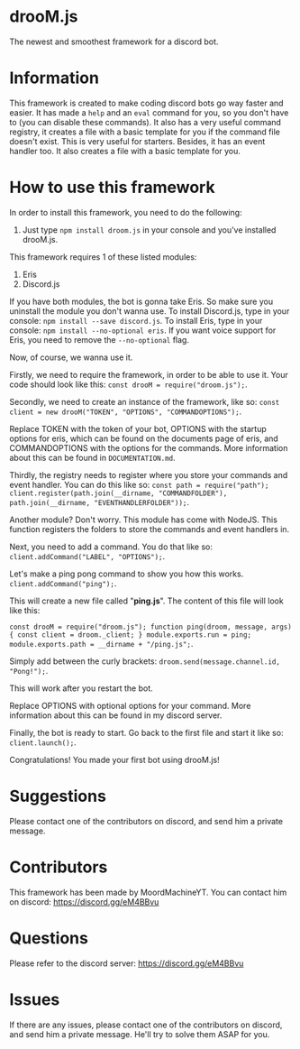 # drooM.js
The newest and smoothest framework for a discord bot.
# Information
This framework is created to make coding discord bots go way faster and easier. It has made a `help` and an `eval` command for you, so you don't have to (you can disable these commands). It also has a very useful command registry, it creates a file with a basic template for you if the command file doesn't exist. This is very useful for starters. Besides, it has an event handler too. It also creates a file with a basic template for you.
# How to use this framework
In order to install this framework, you need to do the following:

1) Just type `npm install droom.js` in your console and you've installed drooM.js.

This framework requires 1 of these listed modules:
1. Eris
2. Discord.js

If you have both modules, the bot is gonna take Eris. So make sure you uninstall the module you don't wanna use. To install Discord.js, type in your console: `npm install --save discord.js`. To install Eris, type in your console: `npm install --no-optional eris`. If you want voice support for Eris, you need to remove the `--no-optional` flag.

Now, of course, we wanna use it.

Firstly, we need to require the framework, in order to be able to use it. Your code should look like this: `const drooM = require("droom.js");`.

Secondly, we need to create an instance of the framework, like so: `const client = new drooM("TOKEN", "OPTIONS", "COMMANDOPTIONS");`.

Replace TOKEN with the token of your bot, OPTIONS with the startup options for eris, which can be found on the documents page of eris, and COMMANDOPTIONS with the options for the commands. More information about this can be found in `DOCUMENTATION.md`.

Thirdly, the registry needs to register where you store your commands and event handler. You can do this like so: `const path = require("path");
client.register(path.join(__dirname, "COMMANDFOLDER"), path.join(__dirname, "EVENTHANDLERFOLDER"));`.

Another module? Don't worry. This module has come with NodeJS. This function registers the folders to store the commands and event handlers in.

Next, you need to add a command. You do that like so: `client.addCommand("LABEL", "OPTIONS");`.

Let's make a ping pong command to show you how this works. `client.addCommand("ping");`.

This will create a new file called "**ping.js**". The content of this file will look like this:

`const drooM = require("droom.js");
function ping(droom, message, args) {
  const client = droom._client;
}
module.exports.run = ping;
module.exports.path = __dirname + "/ping.js";`.

Simply add between the curly brackets: `droom.send(message.channel.id, "Pong!");`.

This will work after you restart the bot.

Replace OPTIONS with optional options for your command. More information about this can be found in my discord server.

Finally, the bot is ready to start. Go back to the first file and start it like so: `client.launch();`.

Congratulations! You made your first bot using drooM.js!

# Suggestions

Please contact one of the contributors on discord, and send him a private message.

# Contributors

This framework has been made by MoordMachineYT. You can contact him on discord: https://discord.gg/eM4BBvu

# Questions

Please refer to the discord server: https://discord.gg/eM4BBvu

# Issues

If there are any issues, please contact one of the contributors on discord, and send him a private message. He'll try to solve them ASAP for you.
